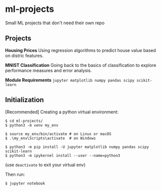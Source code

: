# ml-projects
Small ML projects that don't need their own repo

## Projects
**Housing Prices**
Using regression algorithms to predict house value based on distric features.

**MNIST Classification**
Going back to the basics of classification to explore performance measures and error analysis.

**Module Requirements**
`jupyter matplotlib numpy pandas scipy scikit-learn`

## Initialization
[Recommended] Creating a python virtual environment:
```
$ cd ml-projects/
$ python3 -m venv my_env

$ source my_env/bin/activate # on Linux or macOS
$ .\my_env\Scripts\activate  # on Windows

$ python3 -m pip install -U jupyter matplotlib numpy pandas scipy scikit-learn
$ python3 -m ipykernel install --user --name=python3
```
(use `deactivate` to exit your virtual env)  

Then run:
```
$ jupyter notebook
```

